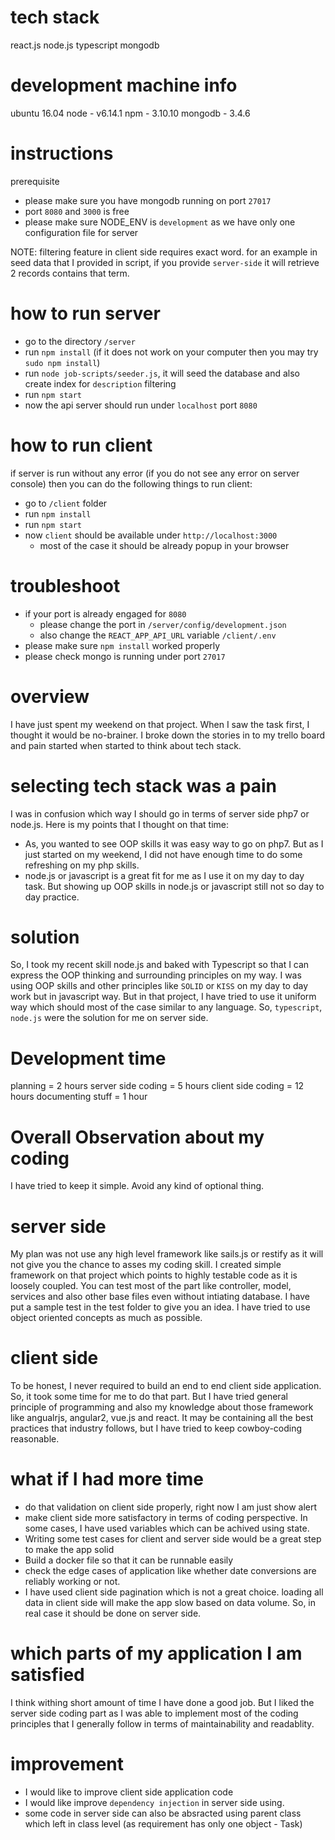 tech stack
==========
react.js
node.js
typescript
mongodb

development machine info
=======================
ubuntu 16.04
node - v6.14.1
npm - 3.10.10
mongodb - 3.4.6

instructions
============
prerequisite
- please make sure you have mongodb running on port `27017`
- port `8080` and `3000` is free
- please make sure NODE_ENV is `development` as we have only one configuration file for server

NOTE: filtering feature in client side requires exact word. for an example in seed data that I provided in script, if you provide `server-side` it will retrieve 2 records contains that term.

how to run server
=================
- go to the directory `/server`
- run `npm install` (if it does not work on your computer then you may try `sudo npm install`)
- run `node job-scripts/seeder.js`, it will seed the database and also create index for `description` filtering
- run `npm start`
- now the api server should run under `localhost` port `8080`

how to run client
=================
if server is run without any error (if you do not see any error on server console) then you can do the following things to run client:
- go to `/client` folder
- run `npm install`
- run `npm start`
- now `client` should be available under `http://localhost:3000`
  - most of the case it should be already popup in your browser

troubleshoot
============
- if your port is already engaged for `8080`
  - please change the port in `/server/config/development.json`
  - also change the `REACT_APP_API_URL` variable `/client/.env`
- please make sure `npm install` worked properly
- please check mongo is running under port `27017`

overview
========
I have just spent my weekend on that project. When I saw the task first, I thought it would be no-brainer. I broke down the stories in to my trello board and pain started when started to think about tech stack. 

selecting tech stack was a pain
==============================
I was in confusion which way I should go in terms of server side php7 or node.js. Here is my points that I thought on that time:
 - As, you wanted to see OOP skills it was easy way to go on php7. But as I just started on my weekend, I did not have enough time to do some refreshing on my php skills.
 - node.js or javascript is a great fit for me as I use it on my day to day task. But showing up OOP skills in node.js or javascript still not so day to day practice.

solution
========
So, I took my recent skill node.js and baked with Typescript so that I can express the OOP thinking and surrounding principles on my way. I was using OOP skills and other principles like `SOLID` or `KISS` on my day to day work but in javascript way. But in that project, I have tried to use it uniform way which should most of the case similar to any language. So, `typescript`, `node.js` were the solution for me on server side.

Development time
===============
planning = 2 hours
server side coding = 5 hours
client side coding = 12 hours
documenting stuff = 1 hour

Overall Observation about my coding
===================================
I have tried to keep it simple. Avoid any kind of optional thing.

server side
===========
My plan was not use any high level framework like sails.js or restify as it will not give you the chance to asses my coding skill. I created simple framework on that project which points to highly testable code as it is loosely coupled. You can test most of the part like controller, model, services and also other base files even without intiating database. I have put a sample test in the test folder to give you an idea. I have tried to use object oriented concepts as much as possible.

client side
===========
To be honest, I never required to build an end to end client side application. So, it took some time for me to do that part. But I have tried general principle of programming and also my knowledge about those framework like angualrjs, angular2, vue.js and react. It may be containing all the best practices that industry follows, but I have tried to keep cowboy-coding reasonable.

what if I had more time
=======================
- do that validation on client side properly, right now I am just show alert
- make client side more satisfactory in terms of coding perspective. In some cases, I have used variables which can be achived using state. 
- Writing some test cases for client and server side would be a great step to make the app solid
- Build a docker file so that it can be runnable easily
- check the edge cases of application like whether date conversions are reliably working or not.
- I have used client side pagination which is not a great choice. loading all data in client side will make the app slow based on data volume. So, in real case it should be done on server side.

which parts of my application I am satisfied
============================================
I think withing short amount of time I have done a good job. But I liked the server side coding part as I was able to implement most of the coding principles that I generally follow in terms of maintainability and  readablity. 

improvement
===========
- I would like to improve client side application code
- I would like improve `dependency injection` in server side using.
- some code in server side can also be absracted using parent class which left in class level (as requirement has only one object - Task)
